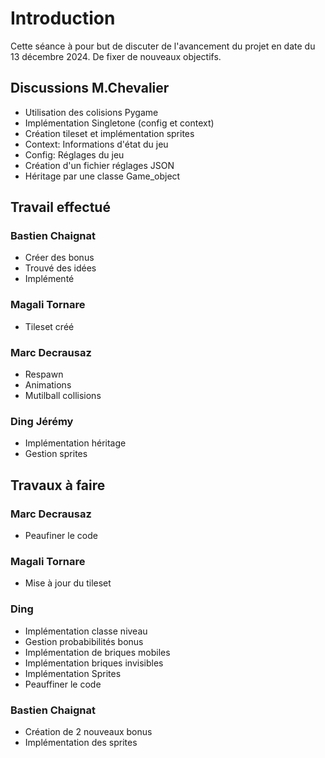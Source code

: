 # Introduction

Cette séance à pour but de discuter de l'avancement du projet en date du 13 décembre 2024.
De fixer de nouveaux objectifs.

## Discussions M.Chevalier

- Utilisation des colisions Pygame
- Implémentation Singletone (config et context)
- Création tileset et implémentation sprites
- Context: Informations d'état du jeu
- Config: Réglages du jeu
- Création d'un fichier réglages JSON
- Héritage par une classe Game_object

## Travail effectué

### Bastien Chaignat

- Créer des bonus
- Trouvé des idées
- Implémenté

### Magali Tornare

- Tileset créé

### Marc Decrausaz

- Respawn
- Animations
- Mutilball collisions

### Ding Jérémy

- Implémentation héritage
- Gestion sprites

## Travaux à faire

### Marc Decrausaz

- Peaufiner le code

### Magali Tornare

- Mise à jour du tileset

### Ding

- Implémentation classe niveau
- Gestion probabibilités bonus
- Implémentation de briques mobiles
- Implémentation briques invisibles
- Implémentation Sprites
- Peauffiner le code

### Bastien Chaignat

- Création de 2 nouveaux bonus
- Implémentation des sprites
